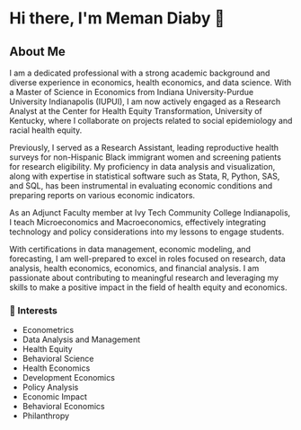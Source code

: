 # Hi there, I'm Meman Diaby 👋

## About Me

I am a dedicated professional with a strong academic background and diverse experience in economics, health economics, and data science. With a Master of Science in Economics from Indiana University-Purdue University Indianapolis (IUPUI), I am now actively engaged as a Research Analyst at the Center for Health Equity Transformation, University of Kentucky, where I collaborate on projects related to social epidemiology and racial health equity.

Previously, I served as a Research Assistant, leading reproductive health surveys for non-Hispanic Black immigrant women and screening patients for research eligibility. My proficiency in data analysis and visualization, along with expertise in statistical software such as Stata, R, Python, SAS, and SQL, has been instrumental in evaluating economic conditions and preparing reports on various economic indicators.

As an Adjunct Faculty member at Ivy Tech Community College Indianapolis, I teach Microeconomics and Macroeconomics, effectively integrating technology and policy considerations into my lessons to engage students.

With certifications in data management, economic modeling, and forecasting, I am well-prepared to excel in roles focused on research, data analysis, health economics, economics, and financial analysis. I am passionate about contributing to meaningful research and leveraging my skills to make a positive impact in the field of health equity and economics.


### 🌱 Interests
- Econometrics
- Data Analysis and Management
- Health Equity
- Behavioral Science
- Health Economics
- Development Economics
- Policy Analysis
- Economic Impact
- Behavioral Economics
- Philanthropy
  


